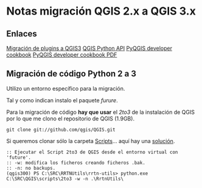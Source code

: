 # Notas migración QGIS 2.x a QGIS 3.x

## Enlaces
[Migración de plugins a QGIS3](https://github.com/qgis/QGIS/wiki/Plugin-migration-to-QGIS-3)
[QGIS Python API](http://python.qgis.org/api/)
[PyQGIS developer cookbook](https://docs.qgis.org/testing/en/docs/pyqgis_developer_cookbook/intro.html)
[PyQGIS developer cookbook PDF](https://docs.qgis.org/testing/pdf/en/QGIS-testing-PyQGISDeveloperCookbook-en.pdf)

## Migración de código Python 2 a 3
Utilizo un entorno específico para la migración.

Tal y como indican instalo el paquete _furure_.

Para la migración de código **hay que usar** el _2to3_ de la instalación de QGIS por lo que me clono el repositorio de QGIS (1.9GB).
```
git clone git://github.com/qgis/QGIS.git
```

Si queremos clonar sólo la carpeta [Scripts](https://github.com/qgis/QGIS/tree/master/scripts)... aquí hay una [solución](http://link).

```
:: Ejecutar el Script 2to3 de QGIS desde el entorno virtual con 'future'.
:: -w: modifica los ficheros creando ficheros .bak.
:: -n: no backups.
(qgis300) PS C:\SRC\RRTNUtils\rrtn-utils> python.exe C:\SRC\QGIS\scripts\2to3 -w -n .\RrtnUtils\
```

